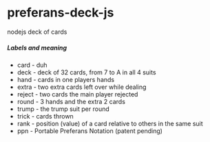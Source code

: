 # preferans-deck-js
nodejs deck of cards


##### Labels and meaning

- card - duh
- deck - deck of 32 cards, from 7 to A in all 4 suits
- hand - cards in one players hands
- extra - two extra cards left over while dealing
- reject - two cards the main player rejected
- round - 3 hands and the extra 2 cards
- trump - the trump suit per round
- trick - cards thrown
- rank - position (value) of a card relative to others in the same suit
- ppn - Portable Preferans Notation (patent pending)
